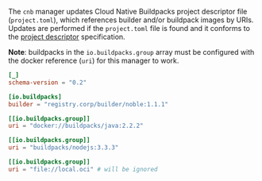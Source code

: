 The `cnb` manager updates Cloud Native Buildpacks project descriptor file (`project.toml`), which references builder and/or buildpack images by URIs.
Updates are performed if the `project.toml` file is found and it conforms to the [project descriptor](https://github.com/buildpacks/spec/blob/main/extensions/project-descriptor.md) specification.

__Note__: buildpacks in the `io.buildpacks.group` array must be configured with the docker reference (`uri`) for this manager to work.

```toml
[_]
schema-version = "0.2"

[io.buildpacks]
builder = "registry.corp/builder/noble:1.1.1"

[[io.buildpacks.group]]
uri = "docker://buildpacks/java:2.2.2"

[[io.buildpacks.group]]
uri = "buildpacks/nodejs:3.3.3"

[[io.buildpacks.group]]
uri = "file://local.oci" # will be ignored
```
